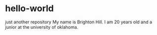 # hello-world
just another repository 
My name is Brighton Hill. I am 20 years old and a junior at the university of oklahoma.

